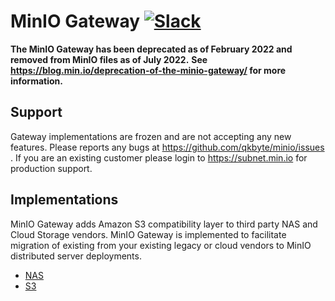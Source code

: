 # MinIO Gateway [![Slack](https://slack.min.io/slack?type=svg)](https://slack.min.io)

**The MinIO Gateway has been deprecated as of February 2022 and removed from MinIO files as of July 2022.**
**See https://blog.min.io/deprecation-of-the-minio-gateway/ for more information.**

## Support

Gateway implementations are frozen and are not accepting any new features. Please reports any bugs at <https://github.com/qkbyte/minio/issues> . If you are an existing customer please login to <https://subnet.min.io> for production support.

## Implementations

MinIO Gateway adds Amazon S3 compatibility layer to third party NAS and Cloud Storage vendors. MinIO Gateway is implemented to facilitate migration of existing from your existing legacy or cloud vendors to MinIO distributed server deployments.

- [NAS](https://github.com/qkbyte/minio/blob/master/docs/gateway/nas.md)
- [S3](https://github.com/qkbyte/minio/blob/master/docs/gateway/s3.md)
